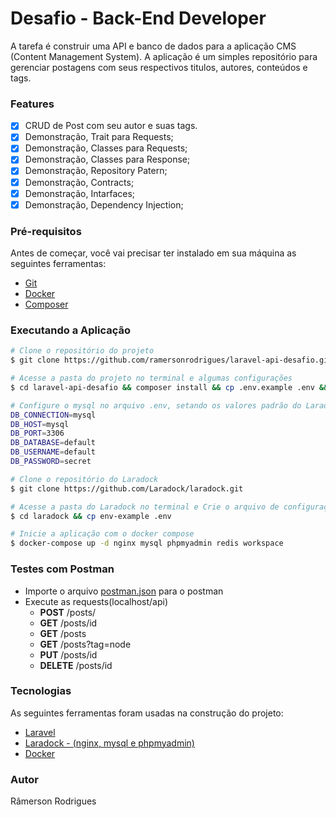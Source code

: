 <h1>Desafio - Back-End Developer</h1>

A tarefa é construir uma API e banco de dados para a aplicação CMS (Content Management System). A aplicação é um simples repositório para gerenciar postagens com seus respectivos titulos, autores, conteúdos e tags. 

### Features

-  [x] CRUD de Post com seu autor e suas tags.
-  [x] Demonstração, Trait para Requests;
-  [x] Demonstração, Classes para Requests;
-  [x] Demonstração, Classes para Response;
-  [x] Demonstração, Repository Patern;
-  [x] Demonstração, Contracts;
-  [x] Demonstração, Intarfaces;
-  [x] Demonstração, Dependency Injection;
  
### Pré-requisitos

Antes de começar, você vai precisar ter instalado em sua máquina as seguintes ferramentas:

-  [Git](https://git-scm.com/)
-  [Docker](https://www.docker.com/)
-  [Composer](https://getcomposer.org/)



### Executando a Aplicação

````bash
# Clone o repositório do projeto
$ git clone https://github.com/ramersonrodrigues/laravel-api-desafio.git

# Acesse a pasta do projeto no terminal e algumas configurações
$ cd laravel-api-desafio && composer install && cp .env.example .env && php artisan key:generate 

# Configure o mysql no arquivo .env, setando os valores padrão do Laradock.
DB_CONNECTION=mysql
DB_HOST=mysql
DB_PORT=3306
DB_DATABASE=default
DB_USERNAME=default
DB_PASSWORD=secret

# Clone o repositório do Laradock
$ git clone https://github.com/Laradock/laradock.git

# Acesse a pasta do Laradock no terminal e Crie o arquivo de configuração
$ cd laradock && cp env-example .env

# Inicie a aplicação com o docker compose
$ docker-compose up -d nginx mysql phpmyadmin redis workspace 

````

### Testes com Postman
 - Importe o arquivo [postman.json](https://github.com/ramersonrodrigues/laravel-api-desafio/blob/main/postman.json) para o postman
 - Execute as requests(localhost/api)
     - **POST** /posts/
	 - **GET** /posts/id
     - **GET** /posts
     - **GET** /posts?tag=node
	 - **PUT** /posts/id
	 - **DELETE** /posts/id

### Tecnologias

As seguintes ferramentas foram usadas na construção do projeto:

-  [Laravel](https://laravel.com/)
-  [Laradock - (nginx, mysql e phpmyadmin)](https://laradock.io/)
-  [Docker](https://www.docker.com/)

### Autor

<a  href="https://github.com/ramersonrodrigues"  style="text-decoration: none;"> Râmerson Rodrigues</a>
